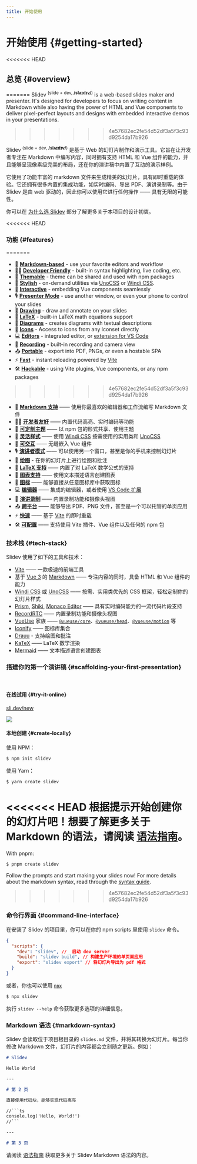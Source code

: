 ```yaml
---
title: 开始使用
---
```


# 开始使用 {#getting-started}

<<<<<<< HEAD
## 总览 {#overview}
=======
Slidev <sup>(slide + dev, **/slaɪdɪv/**)</sup> is a web-based slides maker and presenter. It's designed for developers to focus on writing content in Markdown while also having the power of HTML and Vue components to deliver pixel-perfect layouts and designs with embedded interactive demos in your presentations.
>>>>>>> 4e57682ec2fe54d52df3a5f3c93d9254da17b926

Slidev <sup>(slide + dev, **/slʌɪdɪv/**)</sup> 是基于 Web 的幻灯片制作和演示工具。它旨在让开发者专注在 Markdown 中编写内容，同时拥有支持 HTML 和 Vue 组件的能力，并且能够呈现像素级完美的布局，还在你的演讲稿中内置了互动的演示样例。

它使用了功能丰富的 markdown 文件来生成精美的幻灯片，具有即时重载的体验。它还拥有很多内置的集成功能，如实时编码、导出 PDF、演讲录制等。由于 Slidev 是由 web 驱动的，因此你可以使用它进行任何操作 —— 具有无限的可能性。

你可以在 [为什么选 Slidev](/guide/why) 部分了解更多关于本项目的设计初衷。

<<<<<<< HEAD
### 功能 {#features}
=======
- 📝 [**Markdown-based**](/guide/syntax.html) - use your favorite editors and workflow
- 🧑‍💻 [**Developer Friendly**](/guide/syntax.html#code-blocks) - built-in syntax highlighting, live coding, etc.
- 🎨 [**Themable**](/themes/gallery.html) - theme can be shared and used with npm packages
- 🌈 [**Stylish**](/guide/syntax.html#embedded-styles) - on-demand utilities via [UnoCSS](https://github.com/unocss/unocss) or [Windi CSS](https://windicss.org/).
- 🤹 [**Interactive**](/custom/directory-structure.html#components) - embedding Vue components seamlessly
- 🎙 [**Presenter Mode**](/guide/presenter-mode.html) - use another window, or even your phone to control your slides
- 🎨 [**Drawing**](/guide/drawing.html) - draw and annotate on your slides
- 🧮 [**LaTeX**](/guide/syntax.html#latex) - built-in LaTeX math equations support
- 📰 [**Diagrams**](/guide/syntax.html#diagrams) - creates diagrams with textual descriptions 
- 🌟 [**Icons**](/guide/syntax.html#icons) - Access to icons from any iconset directly
- 💻 [**Editors**](/guide/editors.html) - integrated editor, or [extension for VS Code](https://github.com/slidevjs/slidev-vscode)
- 🎥 [**Recording**](/guide/recording.html) - built-in recording and camera view
- 📤 [**Portable**](/guide/exporting.html) - export into PDF, PNGs, or even a hostable SPA
- ⚡️ [**Fast**](https://vitejs.dev) - instant reloading powered by [Vite](https://vitejs.dev)
- 🛠 [**Hackable**](/custom/config-vite.html) - using Vite plugins, Vue components, or any npm packages
>>>>>>> 4e57682ec2fe54d52df3a5f3c93d9254da17b926

- 📝 [**Markdown 支持**](/guide/syntax.html) —— 使用你最喜欢的编辑器和工作流编写 Markdown 文件
- 🧑‍💻 [**开发者友好**](/guide/syntax.html#code-blocks) —— 内置代码高亮、实时编码等功能
- 🎨 [**可定制主题**](/themes/gallery.html) —— 以 npm 包的形式共享、使用主题
- 🌈 [**灵活样式**](/guide/syntax.html#embedded-styles) —— 使用 [Windi CSS](https://windicss.org/) 按需使用的实用类和 [UnoCSS](https://github.com/unocss/unocss)
- 🤹 [**可交互**](/custom/directory-structure.html#components) —— 无缝嵌入 Vue 组件
- 🎙 [**演讲者模式**](/guide/presenter-mode.html) —— 可以使用另一个窗口，甚至是你的手机来控制幻灯片
- 🎨 [**绘图**](/guide/drawing.html) - 在你的幻灯片上进行绘图和批注
- 🧮 [**LaTeX 支持**](/guide/syntax.html#latex) —— 内置了对 LaTeX 数学公式的支持
- 📰 [**图表支持**](/guide/syntax.html#diagrams) —— 使用文本描述语言创建图表
- 🌟 [**图标**](/guide/syntax.html#icons) —— 能够直接从任意图标库中获取图标
- 💻 [**编辑器**](/guide/editors.html) —— 集成的编辑器，或者使用 [VS Code 扩展](https://github.com/slidevjs/slidev-vscode)
- 🎥 [**演讲录制**](/guide/recording.html) —— 内置录制功能和摄像头视图
- 📤 [**跨平台**](/guide/exporting.html) —— 能够导出 PDF、PNG 文件，甚至是一个可以托管的单页应用
- ⚡️ [**快速**](https://vitejs.dev) —— 基于 [Vite](https://vitejs.dev) 的即时重载
- 🛠 [**可配置**](/custom/config-vite.html) —— 支持使用 Vite 插件、Vue 组件以及任何的 npm 包

### 技术栈 {#tech-stack}

Slidev 使用了如下的工具和技术：

- [Vite](https://vitejs.dev) —— 一款极速的前端工具
- 基于 [Vue 3](https://v3.vuejs.org/) 的 [Markdown](https://daringfireball.net/projects/markdown/syntax) —— 专注内容的同时，具备 HTML 和 Vue 组件的能力
- [Windi CSS](https://github.com/windicss/windicss) 或 [UnoCSS](https://github.com/unocss/unocss) —— 按需、实用类优先的 CSS 框架，轻松定制你的幻灯片样式
- [Prism](https://github.com/PrismJS/prism), [Shiki](https://github.com/shikijs/shiki), [Monaco Editor](https://github.com/Microsoft/monaco-editor) —— 具有实时编码能力的一流代码片段支持
- [RecordRTC](https://recordrtc.org) —— 内置录制功能和摄像头视图
- [VueUse](https://vueuse.org) 家族 ——  [`@vueuse/core`](https://github.com/vueuse/vueuse)、[`@vueuse/head`](https://github.com/vueuse/head)、[`@vueuse/motion`](https://github.com/vueuse/motion) 等
- [Iconify](https://iconify.design/) —— 图标库集合
- [Drauu](https://github.com/antfu/drauu) - 支持绘图和批注
- [KaTeX](https://katex.org/) —— LaTeX 数学渲染
- [Mermaid](https://mermaid-js.github.io/mermaid) —— 文本描述语言创建图表

### 搭建你的第一个演讲稿 {#scaffolding-your-first-presentation}

<br>

#### 在线试用 {#try-it-online}

[sli.dev/new](https://sli.dev/new)

[![](https://developer.stackblitz.com/img/open_in_stackblitz.svg)](https://sli.dev/new)

#### 本地创建 {#create-locally}

使用 NPM：

```bash
$ npm init slidev
```

使用 Yarn：

```bash
$ yarn create slidev
```

<<<<<<< HEAD
根据提示开始创建你的幻灯片吧！想要了解更多关于 Markdown 的语法，请阅读 [语法指南](/guide/syntax)。
=======
With pnpm:

```bash
$ pnpm create slidev
```

Follow the prompts and start making your slides now! For more details about the markdown syntax, read through the [syntax guide](/guide/syntax).
>>>>>>> 4e57682ec2fe54d52df3a5f3c93d9254da17b926

### 命令行界面 {#command-line-interface}

在安装了 Slidev 的项目里，你可以在你的 npm scripts 里使用 `slidev` 命令。

```json
{
  "scripts": {
    "dev": "slidev", //  启动 dev server
    "build": "slidev build", // 构建生产环境的单页面应用
    "export": "slidev export" // 将幻灯片导出为 pdf 格式
  }
}
```

或者，你也可以使用 [`npx`](https://www.npmjs.com/package/npx)

```bash
$ npx slidev
```

执行 `slidev --help` 命令获取更多选项的详细信息。

### Markdown 语法 {#markdown-syntax}

Slidev 会读取位于项目根目录的 `slides.md` 文件，并将其转换为幻灯片。每当你修改 Markdown 文件，幻灯片的内容都会立刻随之更新。例如：

~~~md
# Slidev

Hello World

---

# 第 2 页

直接使用代码块，能够实现代码高亮

//```ts
console.log('Hello, World!')
//```

---

# 第 3 页
~~~

请阅读 [语法指南](/guide/syntax) 获取更多关于 Slidev Markdown 语法的内容。
